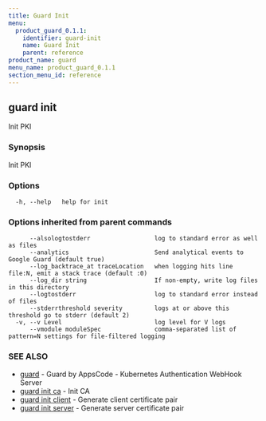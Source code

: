 ```yaml
---
title: Guard Init
menu:
  product_guard_0.1.1:
    identifier: guard-init
    name: Guard Init
    parent: reference
product_name: guard
menu_name: product_guard_0.1.1
section_menu_id: reference
---
```

## guard init

Init PKI

### Synopsis

Init PKI

### Options

```
  -h, --help   help for init
```

### Options inherited from parent commands

```
      --alsologtostderr                  log to standard error as well as files
      --analytics                        Send analytical events to Google Guard (default true)
      --log_backtrace_at traceLocation   when logging hits line file:N, emit a stack trace (default :0)
      --log_dir string                   If non-empty, write log files in this directory
      --logtostderr                      log to standard error instead of files
      --stderrthreshold severity         logs at or above this threshold go to stderr (default 2)
  -v, --v Level                          log level for V logs
      --vmodule moduleSpec               comma-separated list of pattern=N settings for file-filtered logging
```

### SEE ALSO

* [guard](/docs/reference/guard.md)	 - Guard by AppsCode - Kubernetes Authentication WebHook Server
* [guard init ca](/docs/reference/guard_init_ca.md)	 - Init CA
* [guard init client](/docs/reference/guard_init_client.md)	 - Generate client certificate pair
* [guard init server](/docs/reference/guard_init_server.md)	 - Generate server certificate pair

